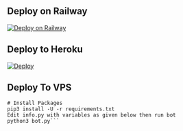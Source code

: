 ## Deploy on Railway

[![Deploy on Railway](https://railway.app/button.svg)](https://railway.app/new/template/rB_BFq)

## Deploy to Heroku

[![Deploy](https://www.herokucdn.com/deploy/button.svg)](https://heroku.com/deploy?template=https://github.com/HansakaAnuhas/EvaMaria)

## Deploy To VPS

```git clone https://github.com/EvamariaTG/evamaria
# Install Packages
pip3 install -U -r requirements.txt
Edit info.py with variables as given below then run bot
python3 bot.py```
